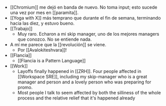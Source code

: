 - [[Chromium]] me dejó en banda de nuevo. No toma input; esto sucede una vez por mes en [[paramita]].
- [[Yoga with X]] más temprano que durante el fin de semana, terminando hacia las diez, y estuvo bueno.
- [[Trabajo]]
	- Muy raro. Echaron a mi skip manager, uno de los mejores managers que conozco. No se entiende nada.
- A mí me parece que la [[revolución]] se viene.
	- Por [[Avalokiteshvara]]!
- [[Flancia]]
	- [[Flancia is a Pattern Language]]
- [[Work]]
	- Layoffs finally happened in [[ZRH]]. Four people affected in [[Workspace SRE]], including my skip-manager who is a great manager and person and a lovely person who was preparing for promo.
	- Most people I talk to seem affected by both the silliness of the whole process and the relative relief that it's happened already